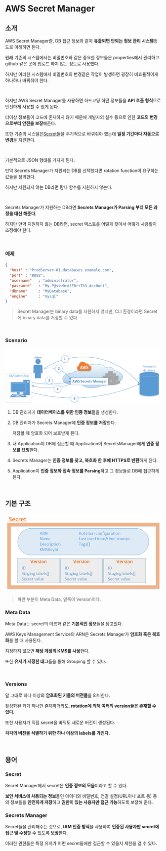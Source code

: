 # AWS Secret Manager

## 소개

AWS Secret Manager란, DB 접근 정보와 같이 **유출되면 안되는 정보 관리 시스템**정도로 이해하면 된다.

원래 기존의 시스템에서는 비밀번호와 같은 중요한 정보들은 properties에서 관리하고 github 같은 곳에 업로드 하지 않는 정도로 사용했다.

하지만 이러한 시스템에서 비밀번호의 변경같은 작업이 발생하면 굉장히 비효율적이게 하나하나 바꿔줘야 한다.

<br>

하지만 AWS Secret Manager를 사용하면 하드코딩 하던 정보들을 **API 호출 형식**으로 안전하게 사용할 수 있게 된다.

더이상 정보들이 코드에 존재하지 않기 때문에 개발자의 실수 등으로 인한 **코드의 변경으로부터 안전을 보장**해준다.

또한 기존의 시스템은[Secret](#Secret)들을 주기적으로 바꿔줘야 했는데 **일정 기간마다 자동으로 변경**을 지원한다.

<br>

기본적으로 JSON 형태를 가지게 된다.

만약 Secrets Manager가 지원되는 DB를 선택했다면 rotation function이 요구하는 값들을 정의한다.

하지만 지원되지 않는 DB라면 람다 함수를 지원하지 않는다.

<br>

Secrets Manager가 지원하는 DB라면 **Secrets Manager가 Parsing 부터 모든 과정을 대신 해준다.**

하지만 만약 지원하지 않는 DB라면, secret 텍스트를 어떻게 찾아서 어떻게 사용할지 조정해야 한다.

<br>

### 예제

``` json
{
  "host" : "ProdServer-01.databases.example.com",
  "port" : "8888",
  "username"   : "administrator",
  "password"   : "My-P@ssw0rd!F0r+Th3_Acc0unt",
  "dbname"     : "MyDatabase",
  "engine"     : "mysql"
}
```

> Secret Manager는 binary data를 지원하지 않지만, CLI 환경이라면 Secret에 binary data를 저장할 수 있다.

<br>

### Scenario

![scenario](./aws_secret_manager.png)

1. DB 관리자가 **데이터베이스를 위한 인증 정보**들을 생성한다.

2. DB 관리자가 Secrets Manager에 **인증 정보를 저장**한다.

   저장할 때 암호화 되어 보호받게 된다.

3. 내 Application이 DB에 접근할 때 Application이 SecretsManager에게 **인증 정보를 요청**한다.

4. Secrets Manager는 **인증 정보를 찾고, 복호화 한 후에 HTTPS로 반환**하게 된다.

5. Application이 **인증 정보와 접속 정보를 Parsing**하고 그 정보들로 DB에 접근하게 된다.

<br>

## 기본 구조

![structure](./secret_manager_structure.png)

> 파란 부분이 Meta Data, 밑쪽이 Version이다.

### Meta Data

Meta Data는 secret의 이름과 같은 **기본적인 정보**들을 담고있다.

AWS Keys Management Service의 ARN은 Secrets Manager가 **암호화 혹은 복호화**를 할 때 사용된다.

지정하지 않으면 **해당 계정의 KMS를 사용**한다.

또한 **유저가 지정한 태그**들을 통해 Grouping 할 수 있다.

<br>

### Versions

말 그대로 하나 이상의 **암호화된 키들의 버전들**을 의미한다.

활성화된 키가 하나만 존재하더라도, **rotation에 의해 여러의 version들은 존재할 수 있다.**

또한 사용자가 직접 secret을 바꿔도 새로운 버전이 생성된다.

**각각의 버전을 식별하기 위한 하나 이상의 labels를 가진다.**

<br>

## 용어

### Secret

Secret Manager에서 secret은 **인증 정보의 모음**이라고 할 수 있다.

**보안 서비스에 사용되는 정보**들인 아이디와 비밀번호, 연결 설정(URL이나 포트 등) 등의 정보들을 **안전하게 저장**하고 **권한이 있는 사용자만 접근 가능**하도록 보장해 준다.

### Secrets Manager

Secret들을 관리해주는 것으로, **IAM 인증 방식**을 사용하여 **인증된 사용자만 secret에 접근 및 수정**할 수 있도록 **보장**한다.

이러한 권한들은 특정 유저가 어떤 secret들에만 접근할 수 있을지 제한을 걸 수 있다.